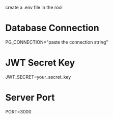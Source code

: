 create a .env file in the rool

# Database Connection
PG_CONNECTION="paste the connection string"

# JWT Secret Key
JWT_SECRET=your_secret_key

# Server Port
PORT=3000
